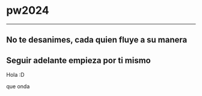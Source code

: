 # pw2024
-----------------------------------------------------------------
No te desanimes, cada quien fluye a su manera
-----------------------------------------------------------------
Seguir adelante empieza por ti mismo
----------------------------------------------------------------
Hola :D

que onda